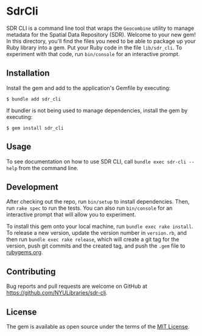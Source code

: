 # SdrCli

SDR CLI is a command line tool that wraps the `Geocombine` utility to manage metadata for the Spatial Data Repository (SDR).
Welcome to your new gem! In this directory, you'll find the files you need to be able to package up your Ruby library into a gem. Put your Ruby code in the file `lib/sdr_cli`. To experiment with that code, run `bin/console` for an interactive prompt.

## Installation

Install the gem and add to the application's Gemfile by executing:

    $ bundle add sdr_cli

If bundler is not being used to manage dependencies, install the gem by executing:

    $ gem install sdr_cli

## Usage

To see documentation on how to use SDR CLI, call `bundle exec sdr-cli --help` from the command line.

## Development

After checking out the repo, run `bin/setup` to install dependencies. Then, run `rake spec` to run the tests. You can also run `bin/console` for an interactive prompt that will allow you to experiment.

To install this gem onto your local machine, run `bundle exec rake install`. To release a new version, update the version number in `version.rb`, and then run `bundle exec rake release`, which will create a git tag for the version, push git commits and the created tag, and push the `.gem` file to [rubygems.org](https://rubygems.org).

## Contributing

Bug reports and pull requests are welcome on GitHub at https://github.com/NYULibraries/sdr-cli.

## License

The gem is available as open source under the terms of the [MIT License](https://opensource.org/licenses/MIT).
